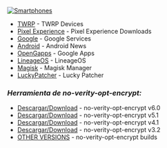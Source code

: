 <a href="https://github.com/Nizzy0128/Smartphones-Updates"><img src="https://i.ibb.co/RbZx3Hf/Smartphones.png" alt="Smartphones" border="0"><br />

* [TWRP](https://twrp.me/Devices/) - TWRP Devices
* [Pixel Experience](https://download.pixelexperience.org) - Pixel Experience Downloads
* [Google](https://www.android.com/intl/es_es/gms/) - Google Services
* [Android](https://www.android.com) - Android News
* [OpenGapps](https://opengapps.org) - Google Apps
* [LineageOS](https://download.lineageos.org) - LineageOS
* [Magisk](https://magiskmanager.com) - Magisk Manager
* [LuckyPatcher](https://luckypatcher.co/apk-download-app/) - Lucky Patcher

### _Herramienta de no-verity-opt-encrypt:_

* [Descargar/Download](https://build.nethunter.com/android-tools/no-verity-opt-encrypt/no-verity-opt-encrypt-6.0.zip) - no-verity-opt-encrypt v6.0
* [Descargar/Download](https://build.nethunter.com/android-tools/no-verity-opt-encrypt/no-verity-opt-encrypt-5.1.zip) - no-verity-opt-encrypt v5.1
* [Descargar/Download](https://build.nethunter.com/android-tools/no-verity-opt-encrypt/no-verity-opt-encrypt-4.1.zip) - no-verity-opt-encrypt v4.1
* [Descargar/Download](https://build.nethunter.com/android-tools/no-verity-opt-encrypt/no-verity-opt-encrypt-3.2.zip) - no-verity-opt-encrypt v3.2
* [OTHER VERSIONS](https://build.nethunter.com/android-tools/no-verity-opt-encrypt/) - no-verity-opt-encrypt builds
